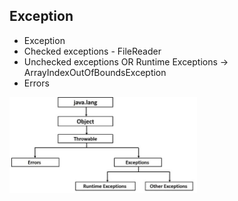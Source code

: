 ## Exception 
- Exception
- Checked exceptions - FileReader 
- Unchecked exceptions OR Runtime Exceptions ->  ArrayIndexOutOfBoundsException
- Errors 
<img src="image/exception.JPG" width=300> 
